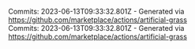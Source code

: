 Commits: 2023-06-13T09:33:32.801Z - Generated via https://github.com/marketplace/actions/artificial-grass
<br>
Commits: 2023-06-13T09:33:32.801Z - Generated via https://github.com/marketplace/actions/artificial-grass
<br>
